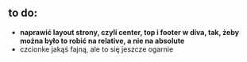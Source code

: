 ## to do:
 - <strong> naprawić layout strony, czyli center, top i footer w diva, tak, żeby można było to robić na relative, a nie na absolute </strong>
 - czcionke jakąś fajną, ale to się jeszcze ogarnie